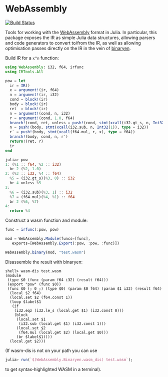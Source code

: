 # WebAssembly

[![Build Status](https://travis-ci.org/MikeInnes/WebAssembly.jl.svg?branch=master)](https://travis-ci.org/MikeInnes/WebAssembly.jl)

Tools for working with the [WebAssembly](http://webassembly.org/) format in Julia. In particular, this package exposes the IR as simple Julia data structures, allowing parsers and code generators to convert to/from the IR, as well as allowing optimisation passes directly on the IR in the vein of [binaryen](https://github.com/WebAssembly/binaryen).

Build IR for a `x^n` function:

```julia
using WebAssembly: i32, f64, irfunc
using IRTools.All

pow = let
  ir = IR()
  x = argument!(ir, f64)
  n = argument!(ir, i32)
  cond = block!(ir)
  body = block!(ir)
  ret  = block!(ir)
  n = argument!(cond, n, i32)
  r = argument!(cond, 1.0, f64)
  branch!(cond, ret, unless = push!(cond, stmt(xcall(i32.gt_s, n, Int32(0)), type = i32)))
  n = push!(body, stmt(xcall(i32.sub, n, Int32(1)), type = i32))
  r′ = push!(body, stmt(xcall(f64.mul, r, x), type = f64))
  branch!(body, cond, n, r′)
  return!(ret, r)
  ir
end
```

```julia
julia> pow
1: (%1 :: f64, %2 :: i32)
  br 2 (%2, 1.0)
2: (%3 :: i32, %4 :: f64)
  %5 = (i32.gt_s)(%3, 0) :: i32
  br 4 unless %5
3:
  %6 = (i32.sub)(%3, 1) :: i32
  %7 = (f64.mul)(%4, %1) :: f64
  br 2 (%6, %7)
4:
  return %4
```

Construct a wasm function and module:

```julia
func = irfunc(:pow, pow)

mod = WebAssembly.Module(funcs=[func],
   exports=[WebAssembly.Export(:pow, :pow, :func)])

WebAssembly.binary(mod, "test.wasm")
```

Disassemble the result with binaryen:

```wasm
shell> wasm-dis test.wasm
(module
 (type $0 (func (param f64 i32) (result f64)))
 (export "pow" (func $0))
 (func $0 (; 0 ;) (type $0) (param $0 f64) (param $1 i32) (result f64)
  (local $2 f64)
  (local.set $2 (f64.const 1))
  (loop $label$1
   (if
    (i32.eqz (i32.le_s (local.get $1) (i32.const 0)))
    (block
     (local.set $1
      (i32.sub (local.get $1) (i32.const 1)))
     (local.set $2
      (f64.mul (local.get $2) (local.get $0)))
     (br $label$1))))
  (local.get $2)))
```

(If wasm-dis is not on your path you can use

```julia
julia> run(`$(WebAssembly.Binaryen.wasm_dis) test.wasm`);
```

to get syntax-highlighted WASM in a terminal).
